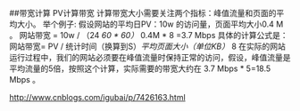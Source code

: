 ##带宽计算
PV计算带宽
计算带宽大小需要关注两个指标：峰值流量和页面的平均大小。
举个例子:
假设网站的平均日PV：10w 的访问量，页面平均大小0.4 M 。
网站带宽 = 10w / （24 *60 * 60）* 0.4M * 8 =3.7 Mbps
具体的计算公式是：网站带宽= PV / 统计时间（换算到S）*平均页面大小（单位KB）* 8
在实际的网站运行过程中，我们的网站必须要在峰值流量时保持正常的访问，假设，峰值流量是平均流量的5倍，按照这个计算，实际需要的带宽大约在 3.7 Mbps * 5=18.5 Mbps 。

http://www.cnblogs.com/igubai/p/7426163.html